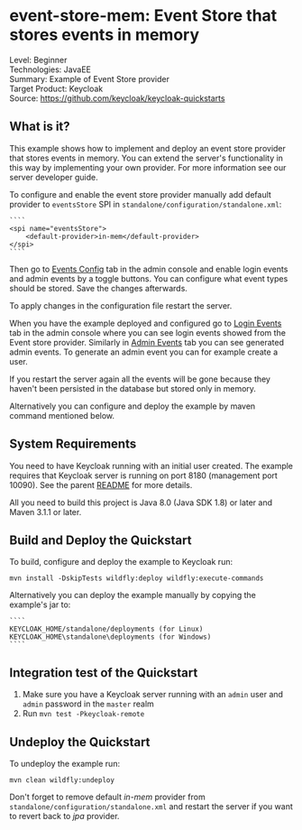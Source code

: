 event-store-mem: Event Store that stores events in memory
=========================================================

Level: Beginner  
Technologies: JavaEE  
Summary: Example of Event Store provider  
Target Product: Keycloak  
Source: <https://github.com/keycloak/keycloak-quickstarts>

What is it?
-----------

This example shows how to implement and deploy an event store provider that stores events in memory.
You can extend the server's functionality in this way by implementing your own provider. For more information see our server developer guide.

To configure and enable the event store provider manually add default provider to `eventsStore` SPI in `standalone/configuration/standalone.xml`:

    ````
    <spi name="eventsStore">
        <default-provider>in-mem</default-provider>
    </spi>
    ````
Then go to [Events Config](http://localhost:8180/auth/admin/master/console/#/realms/master/events-settings) tab in the admin console and enable login events and admin events by a toggle buttons. You can configure what event types should be stored. Save the changes afterwards.

To apply changes in the configuration file restart the server.

When you have the example deployed and configured go to [Login Events](http://localhost:8180/auth/admin/master/console/#/realms/master/events) tab in the admin console where you can see login events showed from the Event store provider.
Similarly in [Admin Events](http://localhost:8180/auth/admin/master/console/#/realms/master/admin-events) tab you can see generated admin events. To generate an admin event you can for example create a user.

If you restart the server again all the events will be gone because they haven't been persisted in the database but stored only in memory.

Alternatively you can configure and deploy the example by maven command mentioned below.


System Requirements
-------------------

You need to have Keycloak running with an initial user created. The example requires that Keycloak server is running on port 8180 (management port 10090). See the parent [README](https://github.com/keycloak/keycloak-quickstarts#start-the-keycloak-server) for more details.

All you need to build this project is Java 8.0 (Java SDK 1.8) or later and Maven 3.1.1 or later.


Build and Deploy the Quickstart
-------------------------------

To build, configure and deploy the example to Keycloak run:

    mvn install -DskipTests wildfly:deploy wildfly:execute-commands
    
Alternatively you can deploy the example manually by copying the example's jar to:

    ````
    KEYCLOAK_HOME/standalone/deployments (for Linux)
    KEYCLOAK_HOME\standalone\deployments (for Windows)
    ````  


Integration test of the Quickstart
----------------------------------

1. Make sure you have a Keycloak server running with an `admin` user and `admin` password in the `master` realm
2. Run `mvn test -Pkeycloak-remote`


Undeploy the Quickstart
-----------------------

To undeploy the example run:

    mvn clean wildfly:undeploy

Don't forget to remove default *in-mem* provider from `standalone/configuration/standalone.xml` and restart the server if you want to revert back to *jpa* provider.
